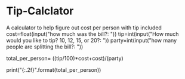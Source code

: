 # Tip-Calclator
A calculator to help figure out cost per person with tip included 
cost=float(input("how much was the bill?: "))
tip=int(input("How much would you like to tip? 10, 12, 15, or 20?: "))
party=int(input("how many people are splitting the bill?: "))


total_per_person= ((tip/100)*cost+cost)/(party)

print("{:.2f}".format(total_per_person))


